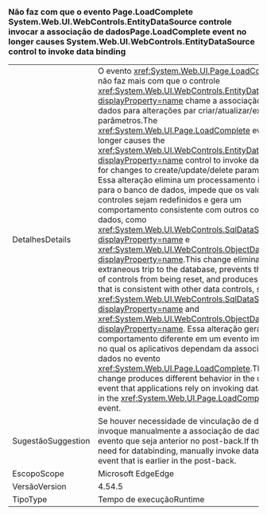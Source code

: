 ### <a name="pageloadcomplete-event-no-longer-causes-systemwebuiwebcontrolsentitydatasource-control-to-invoke-data-binding"></a><span data-ttu-id="d85a7-101">Não faz com que o evento Page.LoadComplete System.Web.UI.WebControls.EntityDataSource controle invocar a associação de dados</span><span class="sxs-lookup"><span data-stu-id="d85a7-101">Page.LoadComplete event no longer causes System.Web.UI.WebControls.EntityDataSource control to invoke data binding</span></span>

|   |   |
|---|---|
|<span data-ttu-id="d85a7-102">Detalhes</span><span class="sxs-lookup"><span data-stu-id="d85a7-102">Details</span></span>|<span data-ttu-id="d85a7-103">O evento <xref:System.Web.UI.Page.LoadComplete> não faz mais com que o controle <xref:System.Web.UI.WebControls.EntityDataSource?displayProperty=name> chame a associação de dados para alterações par criar/atualizar/excluir parâmetros.</span><span class="sxs-lookup"><span data-stu-id="d85a7-103">The <xref:System.Web.UI.Page.LoadComplete> event no longer causes the <xref:System.Web.UI.WebControls.EntityDataSource?displayProperty=name> control to invoke data binding for changes to create/update/delete parameters.</span></span> <span data-ttu-id="d85a7-104">Essa alteração elimina um processamento irrelevante para o banco de dados, impede que os valores dos controles sejam redefinidos e gera um comportamento consistente com outros controles de dados, como <xref:System.Web.UI.WebControls.SqlDataSource?displayProperty=name> e <xref:System.Web.UI.WebControls.ObjectDataSource?displayProperty=name>.</span><span class="sxs-lookup"><span data-stu-id="d85a7-104">This change eliminates an extraneous trip to the database, prevents the values of controls from being reset, and produces behavior that is consistent with other data controls, such as <xref:System.Web.UI.WebControls.SqlDataSource?displayProperty=name> and <xref:System.Web.UI.WebControls.ObjectDataSource?displayProperty=name>.</span></span> <span data-ttu-id="d85a7-105">Essa alteração gera um comportamento diferente em um evento improvável no qual os aplicativos dependam da associação de dados no evento <xref:System.Web.UI.Page.LoadComplete>.</span><span class="sxs-lookup"><span data-stu-id="d85a7-105">This change produces different behavior in the unlikely event that applications rely on invoking data binding in the <xref:System.Web.UI.Page.LoadComplete> event.</span></span>|
|<span data-ttu-id="d85a7-106">Sugestão</span><span class="sxs-lookup"><span data-stu-id="d85a7-106">Suggestion</span></span>|<span data-ttu-id="d85a7-107">Se houver necessidade de vinculação de dados, invoque manualmente a associação de dados em um evento que seja anterior no post-back.</span><span class="sxs-lookup"><span data-stu-id="d85a7-107">If there is a need for databinding, manually invoke databind in an event that is earlier in the post-back.</span></span>|
|<span data-ttu-id="d85a7-108">Escopo</span><span class="sxs-lookup"><span data-stu-id="d85a7-108">Scope</span></span>|<span data-ttu-id="d85a7-109">Microsoft Edge</span><span class="sxs-lookup"><span data-stu-id="d85a7-109">Edge</span></span>|
|<span data-ttu-id="d85a7-110">Versão</span><span class="sxs-lookup"><span data-stu-id="d85a7-110">Version</span></span>|<span data-ttu-id="d85a7-111">4.5</span><span class="sxs-lookup"><span data-stu-id="d85a7-111">4.5</span></span>|
|<span data-ttu-id="d85a7-112">Tipo</span><span class="sxs-lookup"><span data-stu-id="d85a7-112">Type</span></span>|<span data-ttu-id="d85a7-113">Tempo de execução</span><span class="sxs-lookup"><span data-stu-id="d85a7-113">Runtime</span></span>|

